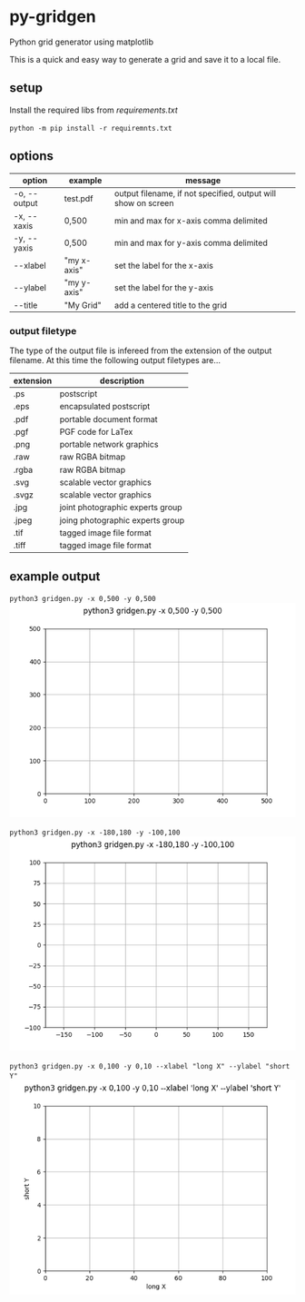 # py-gridgen
Python grid generator using matplotlib

This is a quick and easy way to generate a grid and save it to a local file.

## setup
Install the required libs from *requirements.txt*

`python -m pip install -r requiremnts.txt`

## options
| option | example | message |
| ------ | ------- | ------- |
| -o, --output | test.pdf | output filename, if not specified, output will show on screen |
| -x, --xaxis | 0,500 | min and max for x-axis comma delimited |
| -y, --yaxis | 0,500 | min and max for y-axis comma delimited |
| --xlabel | "my x-axis" | set the label for the x-axis |
| --ylabel | "my y-axis" | set the label for the y-axis |
| --title | "My Grid" | add a centered title to the grid | 

### output filetype
The type of the output file is infereed from the extension of the output filename. At this time the following output filetypes are...

|extension|description|
|---|---|
|.ps | postscript
|.eps | encapsulated postscript
|.pdf | portable document format
|.pgf | PGF code for LaTex
|.png|portable network graphics
|.raw|raw RGBA bitmap
|.rgba|raw RGBA bitmap
|.svg|scalable vector graphics
|.svgz|scalable vector graphics
|.jpg|joint photographic experts group
|.jpeg|joing photographic experts group
|.tif|tagged image file format
|.tiff|tagged image file format

## example output
`python3 gridgen.py -x 0,500 -y 0,500`
![Sample01](output/sample01.png "Sample 01")

`python3 gridgen.py -x -180,180 -y -100,100`
![Sample02](output/sample02.png "Sample 02")

`python3 gridgen.py -x 0,100 -y 0,10 --xlabel "long X" --ylabel "short Y"`
![Sample03](output/sample03.png "Sample 03")
